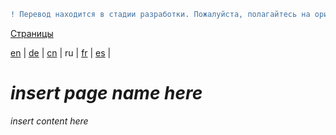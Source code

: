 ```diff
! Перевод находится в стадии разработки. Пожалуйста, полагайтесь на оригинальную версию на английском языке.
```

[Страницы](https://github.com/syncloud/docs/blob/master/ru/index.md#Страницы)

[en](https://github.com/syncloud/platform/wiki/Managed-domain) | 
[de](https://github.com/syncloud/docs/blob/master/de/content/Managed-domain.md) | 
[cn](https://github.com/syncloud/docs/blob/master/cn/content/Managed-domain.md) | 
ru | 
[fr](https://github.com/syncloud/docs/blob/master/fr/content/Managed-domain.md) | 
[es](https://github.com/syncloud/docs/blob/master/es/content/Managed-domain.md) | 

# *insert page name here*

*insert content here*
